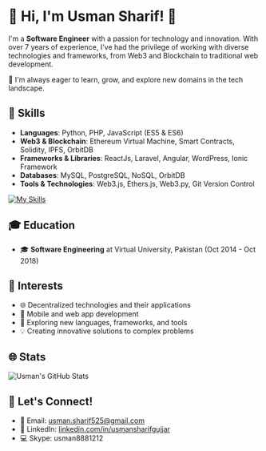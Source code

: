 # 🌟 Hi, I'm Usman Sharif! 👋

I'm a **Software Engineer** with a passion for technology and innovation. With over 7 years of experience, I've had the privilege of working with diverse technologies and frameworks, from Web3 and Blockchain to traditional web development.

🌱 I'm always eager to learn, grow, and explore new domains in the tech landscape.

## 🔧 Skills

- **Languages**: Python, PHP, JavaScript (ES5 & ES6)
- **Web3 & Blockchain**: Ethereum Virtual Machine, Smart Contracts, Solidity, IPFS, OrbitDB
- **Frameworks & Libraries**: ReactJs, Laravel, Angular, WordPress, Ionic Framework
- **Databases**: MySQL, PostgreSQL, NoSQL, OrbitDB
- **Tools & Technologies**: Web3.js, Ethers.js, Web3.py, Git Version Control

[![My Skills](https://skillicons.dev/icons?i=js,html,css,py,fastapi,php,laravel,mysql,mongodb,md,linux,nodejs,postgres,react,electron,sqlite,solidity,tailwind,jquery,ipfs,git,docker)](https://usmansharif.com)

## 🎓 Education

- 🎓 **Software Engineering** at Virtual University, Pakistan (Oct 2014 - Oct 2018)

## 🎨 Interests

- 🌐 Decentralized technologies and their applications
- 📱 Mobile and web app development
- 🚀 Exploring new languages, frameworks, and tools
- 💡 Creating innovative solutions to complex problems

## 🌐 Stats

![Usman's GitHub Stats](https://github-readme-stats.vercel.app/api?username=usmansharif525&show_icons=true&theme=radical)

## 💌 Let's Connect!

- 📧 Email: [usman.sharif525@gmail.com](mailto:usman.sharif525@gmail.com)
- 💼 LinkedIn: [linkedin.com/in/usmansharifgujjar](https://www.linkedin.com/in/usmansharifgujjar)
- 💻 Skype: usman8881212
